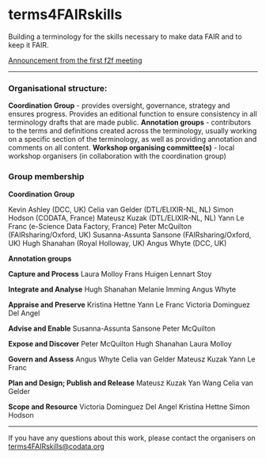 # terms4FAIRskills

Building a terminology for the skills necessary to make data FAIR and to keep it FAIR.

[Announcement from the first f2f meeting](https://terms4fairskills.github.io/Announcement.html)

---

### Organisational structure:

**Coordination Group** - provides oversight, governance, strategy and ensures progress. Provides an editional function to ensure consistency in all terminology drafts that are made public.
**Annotation groups** - contributors to the terms and definitions created across the terminology, usually working on a specific section of the terminology, as well as providing annotation and comments on all content.
**Workshop organising committee(s)** - local workshop organisers (in collaboration with the coordination group)

### Group membership

**Coordination Group**

Kevin Ashley (DCC, UK)
Celia van Gelder (DTL/ELIXIR-NL, NL)
Simon Hodson (CODATA, France)
Mateusz Kuzak (DTL/ELIXIR-NL, NL)
Yann Le Franc (e-Science Data Factory, France)
Peter McQuilton (FAIRsharing/Oxford, UK)
Susanna-Assunta Sansone (FAIRsharing/Oxford, UK)
Hugh Shanahan (Royal Holloway, UK)
Angus Whyte (DCC, UK)

**Annotation groups**

**Capture and Process**
Laura Molloy
Frans Huigen
Lennart Stoy

**Integrate and Analyse**
Hugh Shanahan
Melanie Imming
Angus Whyte

**Appraise and Preserve**
Kristina Hettne
Yann Le Franc
Victoria Dominguez Del Angel

**Advise and Enable**
Susanna-Assunta Sansone
Peter McQuilton

**Expose and Discover**
Peter McQuilton
Hugh Shanahan
Laura Molloy

**Govern and Assess**
Angus Whyte
Celia van Gelder
Mateusz Kuzak
Yann Le Franc

**Plan and Design; Publish and Release**
Mateusz Kuzak
Yan Wang
Celia van Gelder

**Scope and Resource**
Victoria Dominguez Del Angel
Kristina Hettne
Simon Hodson

---

If you have any questions about this work, please contact the organisers on [terms4FAIRskills@codata.org](mailto:terms4FAIRskills@codata.org)
